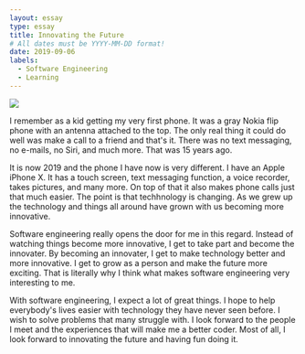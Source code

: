 ```yaml
---
layout: essay
type: essay
title: Innovating the Future
# All dates must be YYYY-MM-DD format!
date: 2019-09-06
labels:
  - Software Engineering
  - Learning
---
```


<img class="ui tiny left circular floated image" src="../images/paintbrushes.jpg">

I remember as a kid getting my very first phone. It was a gray Nokia flip phone with an antenna attached to the top. The only real thing it could do well was make a call to a friend and that's it. There was no text messaging, no e-mails, no Siri, and much more. That was 15 years ago. 

It is now 2019 and the phone I have now is very different. I have an Apple iPhone X. It has a touch screen, text messaging function, a voice recorder, takes pictures, and many more. On top of that it also makes phone calls just that much easier. The point is that techhnology is changing. As we grew up the technology and things all around have grown with us becoming more innovative.

Software engineering really opens the door for me in this regard. Instead of watching things become more innovative, I get to take part and become the innovater. By becoming an innovater, I get to make technology better and more innovative. I get to grow as a person and make the future more exciting. That is literally why I think what makes software engineering very interesting to me. 

With software engineering, I expect a lot of great things. I hope to help everybody's lives easier with technology they have never seen before. I wish to solve problems that many struggle with.  I look forward to the people I meet and the experiences that will make me a better coder. Most of all, I look forward to innovating the future and having fun doing it.
